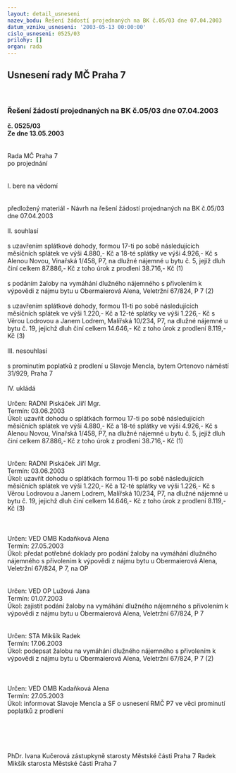 ```yaml
---
layout: detail_usneseni
nazev_bodu: Řešení žádostí projednaných na BK č.05/03 dne 07.04.2003
datum_vzniku_usneseni: '2003-05-13 00:00:00'
cislo_usneseni: 0525/03
prilohy: []
organ: rada
---
```

<div id="ucUsn_pList" class="usn">
	<span><h2>Usnesení rady MČ Praha 7 </h2>
<br></span><div class="standBody">
<span><h3>Řešení žádostí projednaných na BK č.05/03 dne 07.04.2003</h3></span><div class="center">
		<strong>č. 0525/03</strong><br>
	</div>
<div class="center">
		<strong>Ze dne 13.05.2003</strong><br><br>
	</div>
<br>Rada MČ Praha 7<br>po projednání<br><br><br>I.	bere na vědomí<br><br> <br>předložený materiál - Návrh na řešení žádostí projednaných na BK č.05/03 dne 07.04.2003<br><br>II.	souhlasí <br><br>s uzavřením splátkové dohody,  formou  17-ti po sobě následujících měsíčních splátek ve výši 4.880,- Kč a 18-té splátky ve výši 4.926,- Kč s Alenou Novou, Vinařská 1/458, P7, na dlužné nájemné u bytu č. 5, jejíž dluh činí celkem 87.886,- Kč z toho úrok z prodlení 38.716,- Kč (1)<br><br>s podáním žaloby na vymáhání dlužného nájemného s přivolením k výpovědi z nájmu bytu u Obermaierová Alena, Veletržní 67/824, P 7 (2)<br><br>s uzavřením splátkové dohody,  formou  11-ti po sobě následujících měsíčních splátek ve výši 1.220,- Kč a 12-té splátky ve výši 1.226,- Kč s Věrou Lodrovou a Janem Lodrem, Malířská 10/234, P7, na dlužné nájemné u bytu č. 19, jejichž dluh činí celkem 14.646,- Kč z toho úrok z prodlení 8.119,- Kč (3)<br><br>III.	nesouhlasí<br><br>s prominutím poplatků z prodlení u Slavoje Mencla, bytem Ortenovo náměstí 31/929, Praha 7<br><br>IV.	ukládá <br> <br>Určen:	RADNI Piskáček Jiří Mgr.<br>Termín: 03.06.2003<br>Úkol:	uzavřít dohodu o splátkách formou  17-ti po sobě následujících měsíčních splátek ve výši 4.880,- Kč a 18-té splátky ve výši 4.926,- Kč s Alenou Novou, Vinařská 1/458, P7, na dlužné nájemné u bytu č. 5, jejíž dluh činí celkem 87.886,- Kč z toho úrok z prodlení 38.716,- Kč (1)<br> <br> <br>Určen:	RADNI Piskáček Jiří Mgr.<br>Termín: 03.06.2003<br>Úkol:	uzavřít dohodu o splátkách formou  11-ti po sobě následujících měsíčních splátek ve výši 1.220,- Kč a 12-té splátky ve výši 1.226,- Kč s Věrou Lodrovou a Janem Lodrem, Malířská 10/234, P7, na dlužné nájemné u bytu č. 19, jejichž dluh činí celkem 14.646,- Kč z toho úrok z prodlení 8.119,- Kč (3)<br> <br><br><br>Určen:	VED OMB Kadaňková Alena<br>Termín: 27.05.2003<br>Úkol:	předat potřebné doklady pro podání žaloby na vymáhání dlužného nájemného s přivolením k výpovědi z nájmu bytu u Obermaierová Alena, Veletržní 67/824, P 7, na OP<br> <br> <br>Určen:	VED OP Lužová Jana<br>Termín: 01.07.2003<br>Úkol:	zajistit podání žaloby na vymáhání dlužného nájemného s přivolením k výpovědi z nájmu bytu u Obermaierová Alena, Veletržní 67/824, P 7<br> <br> <br>Určen:	STA Mikšík Radek<br>Termín: 17.06.2003<br>Úkol:	podepsat žalobu na vymáhání dlužného nájemného s přivolením k výpovědi z nájmu bytu u Obermaierová Alena, Veletržní 67/824, P 7 (2)<br> <br><br> <br>Určen:	VED OMB Kadaňková Alena<br>Termín: 27.05.2003<br>Úkol:	informovat Slavoje Mencla a SF o usnesení RMČ P7 ve věci prominutí poplatků z prodlení<br> <br><br><br><br> 	<br>PhDr. Ivana Kučerová zástupkyně starosty Městské části Praha 7	 Radek Mikšík starosta Městské části Praha 7<br>	<br><br><br>
</div>
</div>